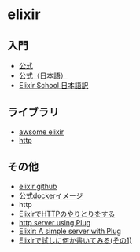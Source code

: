 elixir
========

入門
-----

- [公式](http://elixir-lang.org/)
- [公式（日本語）](http://elixir-ja.sena-net.works/)
- [Elixir School 日本語訳](https://elixirschool.com/jp/)


ライブラリ
---------

- [awsome elixir](https://github.com/h4cc/awesome-elixir)
 - [http](https://github.com/meh/cauldron)


その他
-------

- [elixir github](https://github.com/elixir-lang)
- [公式dockerイメージ](https://hub.docker.com/_/elixir/)
- http
 - [ElixirでHTTPのやりとりをする](http://niku.name/2015/07/03/Elixir%E3%81%A7HTTP%E3%81%AE%E3%82%84%E3%82%8A%E3%81%A8%E3%82%8A%E3%82%92%E3%81%99%E3%82%8B.html)
 - [http server using Plug](https://github.com/elixir-lang/plug#hello-world)
 - [Elixir: A simple server with Plug](http://blog.simonstrom.xyz/elixir-a-simple-server-with-plug/)
- [Elixirで試しに何か書いてみる(その1)](http://qiita.com/HirofumiTamori/items/602d9b326cb4816c2fe6)

